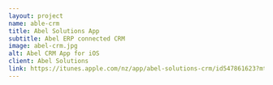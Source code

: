 ```yaml
---
layout: project
name: able-crm
title: Abel Solutions App
subtitle: Abel ERP connected CRM
image: abel-crm.jpg
alt: Abel CRM App for iOS
client: Abel Solutions
link: https://itunes.apple.com/nz/app/abel-solutions-crm/id547861623?mt=8
---
```

